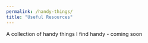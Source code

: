 ```yaml
---
permalink: /handy-things/
title: "Useful Resources"
---
```


A collection of handy things I find handy - coming soon